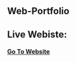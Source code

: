 ﻿## Web-Portfolio
 
 
 
 
 ## Live Webiste:
 
 #### [Go To Website](https://chivalrous-seasoned-gallium.glitch.me/)
